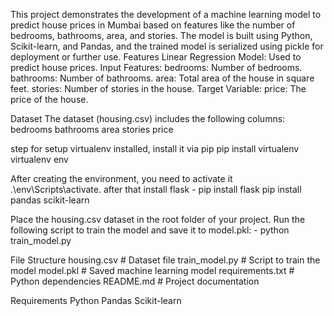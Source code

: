 This project demonstrates the development of a machine learning model to predict house prices in Mumbai based on features like the number of bedrooms, bathrooms, area, and stories. The model is built using Python, Scikit-learn, and Pandas, and the trained model is serialized using pickle for deployment or further use.
Features
Linear Regression Model: Used to predict house prices.
Input Features:
bedrooms: Number of bedrooms.
bathrooms: Number of bathrooms.
area: Total area of the house in square feet.
stories: Number of stories in the house.
Target Variable:
price: The price of the house.

Dataset
The dataset (housing.csv) includes the following columns:
bedrooms
bathrooms
area
stories
price

step for setup
virtualenv installed,  install it via pip
pip install virtualenv
virtualenv env


After creating the environment, you need to activate it
.\env\Scripts\activate.
after that install
flask - pip install flask
pip install pandas scikit-learn


Place the housing.csv dataset in the root folder of your project.
Run the following script to train the model and save it to model.pkl: - python train_model.py

 File Structure
 housing.csv          # Dataset file
 train_model.py       # Script to train the model
 model.pkl            # Saved machine learning model
 requirements.txt     # Python dependencies
 README.md            # Project documentation


 
Requirements
Python 
Pandas
Scikit-learn






